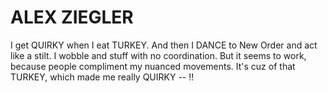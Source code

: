 ALEX ZIEGLER
============

I get QUIRKY when I eat TURKEY. And then I DANCE to New Order and act like a stilt. I wobble and stuff with no coordination. But it seems to work, because people compliment my nuanced movements. It's cuz of that 
TURKEY, which made me really QUIRKY -- !! 